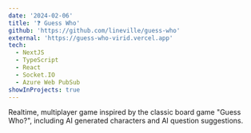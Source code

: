 ```yaml
---
date: '2024-02-06'
title: '❓ Guess Who'
github: 'https://github.com/lineville/guess-who'
external: 'https://guess-who-virid.vercel.app'
tech:
  - NextJS
  - TypeScript
  - React
  - Socket.IO
  - Azure Web PubSub
showInProjects: true
---
```


Realtime, multiplayer game inspired by the classic board game "Guess Who?", including AI generated characters and AI question suggestions.
